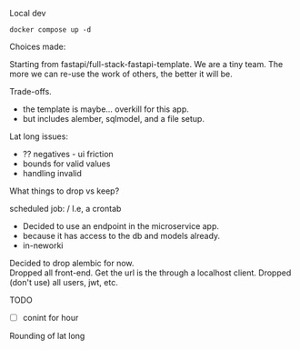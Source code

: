 Local dev

`docker compose up -d` 


Choices made:

Starting from fastapi/full-stack-fastapi-template. 
We are a tiny team.  The more we can re-use the work of others, the better it will be.

Trade-offs.
- the template is maybe... overkill for this app.  
- but includes alember, sqlmodel, and a file setup.

Lat long issues:
- ?? negatives - ui friction
- bounds for valid values
- handling invalid


What things to drop vs keep?


scheduled job: / I.e, a crontab
- Decided to use an endpoint in the microservice app.
- because it has access to the db and models already.
- in-neworki


Decided to drop alembic for now.  
Dropped all front-end.  Get the url is the through a localhost client.
Dropped (don't use) all users, jwt, etc.  

TODO 
- [ ] conint for hour

Rounding of lat long
